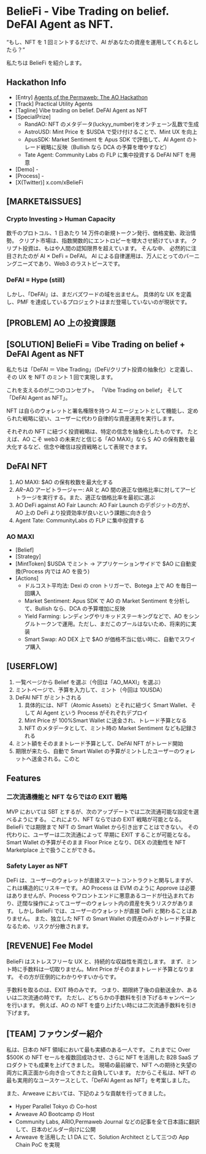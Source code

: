 # BelieFi - Vibe Trading on belief. DeFAI Agent as NFT.

“もし、NFT を 1 回ミントするだけで、AI があなたの資産を運用してくれるとしたら？”

私たちは BelieFi を紹介します。

## Hackathon Info

- [Entry] [Agents of the Permaweb: The AO Hackathon](https://lu.ma/go6pt5yn?tk=BtRXD5)
- [Track] Practical Utility Agents
- [Tagline] Vibe trading on belief. DeFAI Agent as NFT
- [SpecialPrize]
  - RandAO: NFT のメタデータ(luckyy_number)をオンチェーン乱数で生成
  - AstroUSD: Mint Price を $USDA で受け付けることで、Mint UX を向上
  - ApusSDK: Market Sentiment を Apus SDK で評価して、AI Agent のトレード戦略に反映（Bullish なら DCA の予算を増やすなど）
  - Tate Agent: Community Labs の FLP に集中投資する DeFAI NFT を用意
- [Demo] -
- [Process] -
- [X(Twitter)] x.com/xBelieFi

## [MARKET&ISSUES]

### Crypto Investing > Human Capacity

数千のプロトコル、1 日あたり 14 万件の新規トークン発行、価格変動、政治情勢。
クリプト市場は、指数関数的にエントロピーを増大させ続けています。 クリプト投資は、もはや人間の認知限界を超えています。 そんな中、 必然的に注目されたのが AI × DeFi = DeFAI。 AI による自律運用は、万人にとってのバーニングニーズであり、Web3 のラストピースです。

### DeFAI = Hype (still)

しかし、「DeFAI」は、まだバズワードの域を出ません。
具体的な UX を定義し、PMF を達成しているプロジェクトはまだ登場していないのが現状です。

## [PROBLEM] AO 上の投資課題

## [SOLUTION] BelieFi = Vibe Trading on belief + DeFAI Agent as NFT

私たちは「DeFAI ＝ Vibe Trading」（DeFi/クリプト投資の抽象化）と定義し、その UX を NFT のミント 1 回で実現します。

これを支えるのが二つのコンセプト。
「Vibe Trading on belief」 そして 「DeFAI Agent as NFT」。

NFT は自らのウォレットと署名権限を持つ AI エージェントとして機能し、定められた戦略に従い、ユーザーに代わり自律的な資産運用を実行します。

それぞれの NFT に紐づく投資戦略は、特定の信念を抽象化したものです。
たとえば、AO こそ web3 の未来だと信じる「AO MAXI」なら＄ AO の保有数を最大化するなど、信念や確信は投資戦略として表現できます。

## DeFAI NFT

1. AO MAXI: $AO の保有枚数を最大化する
2. $AR-$AO アービトラージャー: AR と AO 間の適正な価格比率に対してアービトラージを実行する。また、適正な価格比率を最初に選ぶ
3. AO DeFi against AO Fair Launch: AO Fair Launch のデポジットの方が、AO 上の DeFi より投資効率が良いという課題に向き合う
4. Agent Tate: CommunityLabs の FLP に集中投資する

### AO MAXI

- [Belief]
- [Strategy]
- [MintToken] $USDA でミント → アプリケーションサイドで $AO に自動変換(Process 内では AO を扱う)
- [Actions]
  - ドルコスト平均法: Dexi の cron トリガーで、Botega 上で AO を毎日一回購入
  - Market Sentiment: Apus SDK で AO の Market Sentiment を分析して、Bullish なら、DCA の予算増加に反映
  - Yield Farming: レンディングやリキッドステーキングなどで、AO をシングルトークンで運用。ただし、まだこのプールはないため、将来的に実装
  - Smart Swap: AO DEX 上で $AO が価格不当に低い時に、自動でスワイプ購入

## [USERFLOW]

1. 一覧ページから Belief を選ぶ（今回は「AO_MAXI」を選ぶ）
2. ミントページで、予算を入力して、ミント（今回は 10USDA）
3. DeFAI NFT がミントされる
   1. 具体的には、NFT（Atomic Assets）とそれに紐づく Smart Wallet、そして AI Agent という Process がそれぞれデプロイ
   2. Mint Price が 100%Smart Wallet に送金され、トレード予算となる
   3. NFT のメタデータとして、ミント時の Market Sentiment なども記録される
4. ミント額をそのままトレード予算として、DeFAI NFT がトレード開始
5. 期限が来たら、自動で Smart Wallet の予算がミントしたユーザーのウォレットへ送金される。このと

## Features

### 二次流通機能と NFT ならではの EXIT 戦略

MVP においては SBT とするが、次のアップデートでは二次流通可能な設定を選べるようにする。
これにより、NFT ならではの EXIT 戦略が可能となる。
BelieFi では期限まで NFT の Smart Wallet から引き出すことはできない。
その代わりに、ユーザーは二次流通によって 早期に EXIT することが可能となる。
Smart Wallet の予算がそのまま Floor Price となり、DEX の流動性を NFT Marketplace 上で扱うことができる。

### Safety Layer as NFT

DeFi は、ユーザーのウォレットが直接スマートコントラクトと関与しますが、これは構造的にリスキーです。
AO Process は EVM のように Approve は必要はありませんが、Process やフロントエンドに悪意あるコードが仕込まれており、迂闊な操作によってユーザーのウォレット内の資産を失うリスクがあります。
しかし BelieFi では、ユーザーのウォレットが直接 DeFi と関わることはありません。
また、独立した NFT の Smart Wallet の資産のみがトレード予算となるため、リスクが分散されます。

## [REVENUE] Fee Model

BelieFi はストレスフリーな UX と、持続的な収益性を両立します。
まず、ミント時に手数料は一切取りません。Mint Price がそのままトレード予算となります。
その方が圧倒的にわかりやすいからです。

手数料を取るのは、EXIT 時のみです。
つまり、期限終了後の自動送金か、あるいは二次流通の時です。
ただし、どちらかの手数料を引き下げるキャンペーンを行います。
例えば、AO の NFT を盛り上げたい時には二次流通手数料を引き下げます。

## [TEAM] ファウンダー紹介

私は、日本の NFT 領域において最も実績のある一人です。
これまでに Over $500K の NFT セールを複数回成功させ、さらに NFT を活用した B2B SaaS プロダクトでも成果を上げてきました。
現場の最前線で、NFT への期待と失望の両方に真正面から向き合ってきたと自負しています。
だからこそ私は、NFT の最も実用的なユースケースとして、「DeFAI Agent as NFT」を考案しました。

また、Arweave においては、下記のような貢献を行ってきました。

- Hyper Parallel Tokyo の Co-host
- Arweave AO Bootcamp の Host
- Community Labs, ARIO,Permaweb Journal などの記事を全て日本語に翻訳して、日本のビルダー向けに公開
- Arweave を活用した L1 DA にて、Solution Architect として三つの App Chain PoC を実現
